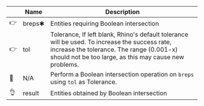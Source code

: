 
|     | Name   | Description                                                                                                                                                                                          |
| --- | ------ | ---------------------------------------------------------------------------------------------------------------------------------------------------------------------------------------------------- |
| 👉  | breps✱ | Entities requiring Boolean intersection                                                                                                                                                              |
| 👉  | tol    | Tolerance, If left blank, Rhino's default tolerance will be used. To increase the success rate, increase the tolerance. The range (0.001-x) should not be too large, as this may cause new problems. |
| 🤯  | N/A    | Perform a Boolean intersection operation on `breps` using `tol` as Tolerance.                                                                                                                        |
| 👌  | result | Entities obtained by Boolean intersection                                                                                                                                                            |
